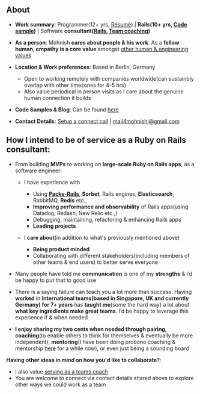 ## About

- **Work summary**: Programmer(12+ yrs, [Résumé](https://bit.ly/résumé_mohnish)) | **Rails(10+ yrs, [Code sample](https://github.com/boddhisattva/learner-web))** |  Software **consultant([Rails](https://www.mohnishjadwani.com/being_of_service_as_a_rails_consultant/), [Team coaching](https://www.mohnishjadwani.com/being_of_service_as_a_team_coach/))**

- **As a person**: Mohnish **cares about people & his work**. As a **fellow human**, **empathy is a core value** amongst [other human & engineering values](https://bit.ly/mohnish_human_and_engineering_values) 

- **Location & Work preferences**: Based in Berlin, Germany
  - Open to working remotely with companies worldwide(can sustainbly overlap with other timezones for 4-5 hrs)
  - Also value periodical in person visits as I care about the genuine human connection it builds
  
- **Code Samples & Blog**: Can be found [here](https://gist.github.com/boddhisattva/7e394480e8b56870bd43e6c188e9ff1c)
   
- **Contact Details**: [Setup a connect call](https://calendly.com/sadhakforlife/explore-how-we-could-collaborate-together) | mail4mohnishj@gmail.com 
  

## How I intend to be of service as a Ruby on Rails consultant:

- From building **MVPs** to working on **large-scale Ruby on Rails apps**, as a software engineer:
  - I have experience with
    -   Using **[Packs-Rails](https://github.com/rubyatscale/packs-rails)**, **Sorbet**, Rails engines, **Elasticsearch**, RabbitMQ, **Redis** etc.,
    -   **Improving performance and observability** of Rails apps(using Datadog, Redash, New Relic etc.,)
    -   Debugging, maintaining, refactoring & enhancing Rails apps
    -   **Leading projects**

  - I **care about**(in addition to what's previously mentioned above)
    - **Being product minded**
    - Collaborating with different stakeholders(including members of other teams & end users) to better serve everyone

- Many people have told me **communication** is one of my **strengths** & I’d be happy to put that to good use

- There is a saying failure can teach you a lot more than success. Having **worked** in **International teams(based in Singapore, UK and currently Germany) for 7+ years** has **taught me**(some the hard way) a lot about **what key ingredients make great teams**. I’d be happy to leverage this experience if & when needed

- **I enjoy sharing my two cents when needed through pairing, coaching**(to enable others to think for themselves & eventually be more independent), **mentoring**(I have been doing probono coaching & mentorship [here](https://bit.ly/probono_coaching_mentoring_connect_with_mohnish) for a while now), or even just being a sounding board

**Having other ideas in mind on how you'd like to collaborate?**: 
 - I also value [serving as a teams coach](https://www.mohnishjadwani.com/being_of_service_as_a_team_coach/)
 - You are welcome to connect via contact details shared above to explore other ways we could work as a team

